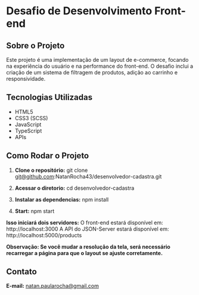 # Desafio de Desenvolvimento Front-end

## Sobre o Projeto

Este projeto é uma implementação de um layout de e-commerce, focando na experiência do usuário e na performance do front-end. O desafio inclui a criação de um sistema de filtragem de produtos, adição ao carrinho e responsividade.

## Tecnologias Utilizadas

- HTML5
- CSS3 (SCSS)
- JavaScript
- TypeScript
- APIs

## Como Rodar o Projeto

1. **Clone o repositório:**
 git clone git@github.com:NatanRocha43/desenvolvedor-cadastra.git

 2. **Acessar o diretorio:**
 cd desenvolvedor-cadastra

3. **Instalar as dependencias:**
 npm install

4. **Start:**
 npm start

**Isso iniciará dois servidores:**
O front-end estará disponível em: http://localhost:3000
A API do JSON-Server estará disponível em: http://localhost:5000/products

 **Observação: Se você mudar a resolução da tela, será necessário recarregar a página para que o layout se ajuste corretamente.**


 ## Contato

**E-mail:** natan.paularocha@gmail.com
